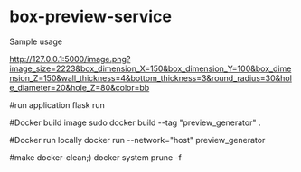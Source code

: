 # box-preview-service
Sample usage 

http://127.0.0.1:5000/image.png?image_size=2223&box_dimension_X=150&box_dimension_Y=100&box_dimension_Z=150&wall_thickness=4&bottom_thickness=3&round_radius=30&hole_diameter=20&hole_Z=80&color=bb

#run application
flask run

#Docker build image
sudo docker build --tag "preview_generator" .

#Docker run locally
docker run --network="host" preview_generator


#make docker-clean;)
docker system prune -f
